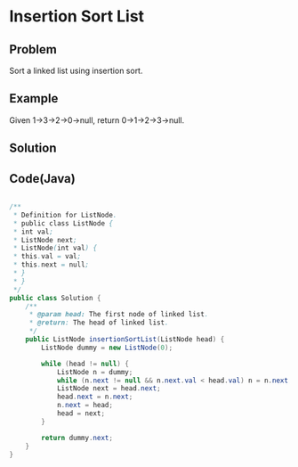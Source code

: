 Insertion Sort List 
===================

Problem
--------

Sort a linked list using insertion sort.

Example
-------

Given 1->3->2->0->null, return 0->1->2->3->null.


Solution
---------


Code(Java)
----------

```java

/**
 * Definition for ListNode.
 * public class ListNode {
 * int val;
 * ListNode next;
 * ListNode(int val) {
 * this.val = val;
 * this.next = null;
 * }
 * }
 */
public class Solution {
    /**
     * @param head: The first node of linked list.
     * @return: The head of linked list.
     */
    public ListNode insertionSortList(ListNode head) {
        ListNode dummy = new ListNode(0);

        while (head != null) {
            ListNode n = dummy;
            while (n.next != null && n.next.val < head.val) n = n.next;
            ListNode next = head.next;
            head.next = n.next;
            n.next = head;
            head = next;
        }

        return dummy.next;
    }
}

```